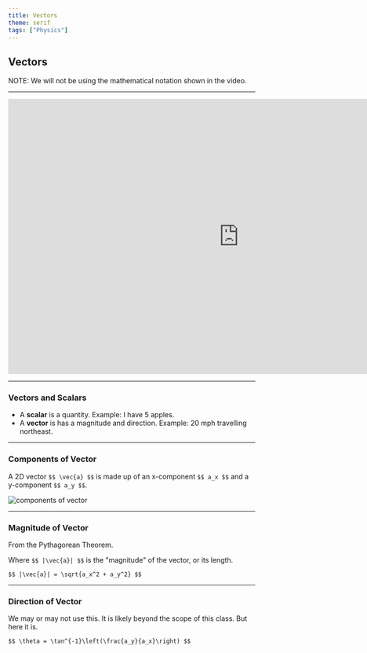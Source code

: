 ```yaml
---
title: Vectors
theme: serif
tags: ["Physics"]
---
```


<style>
.katex-display, .katex-display>.katex, .katex-display>.katex>.katex-html {
    display: unset !important; 
}
</style>

## Vectors

NOTE: We will not be using the mathematical notation shown in the video.

---

<iframe width="940" height="560"  style="display: block; margin: 0 auto;" src="https://www.youtube.com/embed/ml4NSzCQobk?si=g27ZfyfjCwsCZ7ZP" title="YouTube video player" frameborder="0" allow="accelerometer; autoplay; clipboard-write; encrypted-media; gyroscope; picture-in-picture; web-share" allowfullscreen></iframe>

---

### Vectors and Scalars

- A **scalar** is a quantity. Example: I have 5 apples.
- A **vector** is has a magnitude and direction. Example: 20 mph travelling northeast.

---

### Components of Vector

A 2D vector `$$ \vec{a} $$` is made up of an x-component `$$ a_x $$` and a y-component `$$ a_y $$`.

![components of vector](/assets/slides/vectorcomp.png)

---

### Magnitude of Vector

From the Pythagorean Theorem.

Where `$$ |\vec{a}| $$` is the "magnitude" of the vector, or its length.

`$$ |\vec{a}| = \sqrt{a_x^2 + a_y^2} $$`

---

### Direction of Vector

We may or may not use this. It is likely beyond the scope of this class. But here it is.

`$$ \theta = \tan^{-1}\left(\frac{a_y}{a_x}\right) $$`
